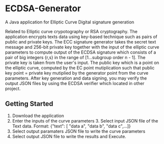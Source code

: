 # ECDSA-Generator
A Java application for Elliptic Curve Digital signature generation

Related to Elliptic curve crypotography or RSA cryptography. The application encrypts texts data using key-based technique such as pairs of public and private keys. The ECC signature generator takes the secret text message and 256-bit private key together with the input of the elliptic curve parameters to compute output of the ECDSA signature which consists of a pair of big integers {r,s} in the range of [1...subgroup order n - 1]. The private key is taken from the user's input. The public key which is a point on the elliptic curve, computed by the EC point mutiplication such that public key point = private key mutiplied by the generator point from the curve parameters. After key generation and data signing, you may verify the output JSON files by using the ECDSA verifier which located in other project.

## Getting Started
1. Download the application
2. Enter the inputs of the curve parameters
3. Select input JSON file of the Text data. Format: {"text": [ "data a", "data b", "data c",...]}
4. Select output paramaters JSON file to write the curve parameters
5. Select output JSON file to write the results and Execute.
